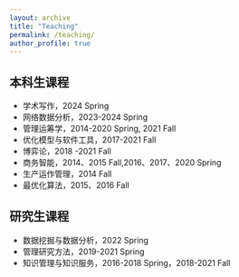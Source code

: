 ```yaml
---
layout: archive
title: "Teaching"
permalink: /teaching/
author_profile: true
---
```


## 本科生课程

- 学术写作，2024 Spring
- 网络数据分析，2023-2024 Spring
- 管理运筹学，2014-2020 Spring, 2021 Fall
- 优化模型与软件工具，2017-2021 Fall
- 博弈论，2018 -2021 Fall
- 商务智能，2014、2015 Fall,2016、2017、2020 Spring
- 生产运作管理，2014 Fall
- 最优化算法，2015、2016 Fall

## 研究生课程

- 数据挖掘与数据分析，2022 Spring
- 管理研究方法，2019-2021 Spring
- 知识管理与知识服务，2016-2018 Spring，2018-2021 Fall
